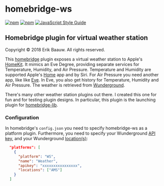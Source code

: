 # homebridge-ws
[![npm](https://img.shields.io/npm/dt/homebridge-ws.svg)](https://www.npmjs.com/package/homebridge-ws) [![npm](https://img.shields.io/npm/v/homebridge-ws.svg)](https://www.npmjs.com/package/homebridge-ws)
[![JavaScript Style Guide](https://img.shields.io/badge/code_style-standard-brightgreen.svg)](https://standardjs.com)

## Homebridge plugin for virtual weather station
Copyright © 2018 Erik Baauw. All rights reserved.

This [homebridge](https://github.com/nfarina/homebridge) plugin exposes a virtual weather station to Apple's [HomeKit](http://www.apple.com/ios/home/).  It mimics an Eve Degree, providing separate services for Temperature, Humidity, and Air Pressure.  Temperature and Humidity are supported Apple's [Home](https://support.apple.com/en-us/HT204893) app and by Siri.  For Air Pressure you need another app, like like [Eve](https://www.evehome.com/en/eve-app).  In Eve, you also get history for Temperature, Humidity and Air Pressure.  The weather is retrieved from [Wunderground](https://www.wunderground.com).

There's many other weather station plugins out there.  I created this one for fun and for testing plugin designs.  In particular, this plugin is the launching plugin for [homebridge-lib](https://github.com/ebaauw/homebridge-lib).

### Configuration
In homebridge's `config.json` you need to specify homebridge-ws as a platform plugin.  Furthermore, you need to specify your Wunderground [API key](https://www.wunderground.com/weather/api/d/pricing.html), and your Wunderground [location(s)](https://www.wunderground.com/weather/api/d/docs?d=data/geolookup&MR=1#location):
```json
  "platforms": [
    {
      "platform": "WS",
      "name": "Weather",
      "apikey": "xxxxxxxxxxxxxxxx",
      "locations": ["AMS"]
    }
  ]
```
